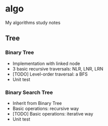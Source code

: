 # algo
My algorithms study notes

## Tree
### Binary Tree
- Implementation with linked node
- 3 basic recursive traversals: NLR, LNR, LRN 
- [TODO] Level-order traversal: a BFS
- Unit test
### Binary Search Tree
- Inherit from Binary Tree
- Basic operations: recursive way
- [TODO] Basic operations: iterative way
- Unit test

